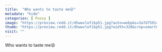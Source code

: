 ```yaml
---
title:  "Who wants to taste me😜"
metadate: "hide"
categories: [ Pussy ]
image: "https://preview.redd.it/dhwwvlofikp51.jpg?auto=webp&s=3a7d75914406364d9ea54898e71f2e83d2dbbfff"
thumb: "https://preview.redd.it/dhwwvlofikp51.jpg?width=320&crop=smart&auto=webp&s=d5b327eb132a47c5edbcbbbb166fcb71a0f8e195"
visit: ""
---
```

Who wants to taste me😜
